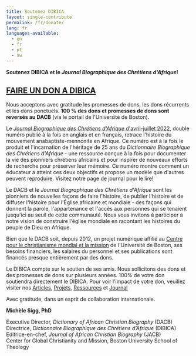 ```yaml
---
title: Soutenez DIBICA
layout: single-contribute
permalink: /fr/donate/
lang: fr
languages-available:                         
  - en
  - fr
  - pt
  - sw
---
```



**Soutenez DIBICA et le *Journal Biographique des Chrétiens d'Afrique*!**

## [FAIRE UN DON A DIBICA](https://trusted.bu.edu/s/1759/2-bu/giving/interior.aspx?sid=1759&gid=2&pgid=1333&cid=2638&dids=1104&bledit=1&appealcode=WEBSTH)

Nous acceptons avec gratitude les promesses de dons, les dons récurrents et les dons ponctuels. **100 % des dons et promesses de dons sont reversés au DACB** (via le portail de l'Université de Boston).

Le [*Journal Biographique des Chrétiens d'Afrique* d'avril-juillet 2022](/resources/journal/7--2-3/7--2-3-JACB-FR-ap-jul2022-ejournal.pdf), double numéro publié à la fois en anglais et en français, retrace l'histoire du mouvement anabaptiste-mennonite en Afrique. Ce numéro est à la fois le produit et l'incarnation de l'héritage de 25 ans du *Dictionnaire Biographique des Chrétiens d'Afrique* - une ressource conçue à la fois pour documenter la vie des pionniers chrétiens africains et pour inspirer de nouveaux efforts de recherche pour préserver leur mémoire. Ce numéro montre comment un éducateur a atteint ces deux objectifs et propose un modèle que d'autres peuvent reproduire. Visitez notre page de journal pour le lire!

Le DACB et le *Journal Biographique des Chrétiens d'Afrique* sont les pionniers de nouvelles façons de faire l'histoire, de publier l'histoire et de diffuser l'histoire pour l'Église africaine et mondiale - des façons qui donnent la parole, l'appartenance et l'accès aux personnes qui se tenaient jusqu'ici au seuil de cette communauté. Nous vous invitons à participer à notre vision de construire l'église mondiale en racontant les histoires du peuple de Dieu en Afrique.

Bien que le DACB soit, depuis 2012, un projet numérique affilié au [Centre pour le christianisme mondial et la mission](https://www.bu.edu/cgcm/) de l'Université de Boston, ses besoins financiers, les salaires du personnel et ses publications sont financés presque entièrement par des dons.

Le DIBICA compte sur le soutien de ses amis. Nous sollicitons des dons et des promesses de dons sur plusieurs années. 100% de votre don soutiendra directement le DIBICA. Pour voir l'impact de votre don, veuillez visiter nos [Articles](/sort/stories/latest-sort/), [Projets](/projects/), [Ressources](/resources/) et [Journal](/journal/)    

Avec gratitude, dans un esprit de collaboration internationale.

**Michèle Sigg, PhD**

Executive Director, *Dictionary of African Christian Biography* (DACB)  
Directrice, *Dictionnaire Biographique des Chrétiens d’Afrique* (DIBICA)   
Editrice-en-chef, *Journal of African Christian Biography* (JACB)  
Center for Global Christianity and Mission, Boston University School of Theology  
